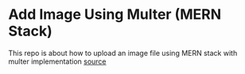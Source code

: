 # Add Image Using Multer (MERN Stack)

This repo is about how to upload an image file using MERN stack with multer implementation [source](https://arosh-segar.medium.com/how-to-upload-images-using-multer-in-the-mern-stack-1c6bf691947e)
